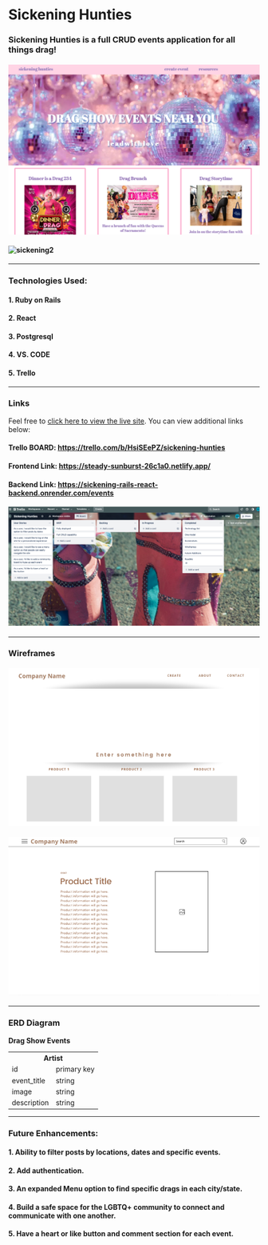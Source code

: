 
# Sickening Hunties

### Sickening Hunties is a full CRUD events application for all things drag! 

#### ![sickening1](./img/index.png)
#### ![sickening2](./img/loop3.png)

---

### Technologies Used:
#### 1. Ruby on Rails
#### 2. React
#### 3. Postgresql
#### 4. VS. CODE
#### 5. Trello

---

### Links
Feel free to [click here to view the live site](). You can view additional links below:

#### Trello BOARD: https://trello.com/b/HsiSEePZ/sickening-hunties
#### Frontend Link: https://steady-sunburst-26c1a0.netlify.app/
#### Backend Link: https://sickening-rails-react-backend.onrender.com/events

#### ![Trello](img/Trello.png)
---

### Wireframes 
#### ![wireframe1](img/wireframe1.png)
#### ![wireframe2](img/wireframe2.png)

---

### ERD Diagram 

**Drag Show Events**

<table>
  <th colspan="2" style="text-align:center">Artist</th>
  <tr>
    <td>id</td>
    <td>primary key</td>
  </tr>
  <tr>
    <td>event_title</td>
    <td>string</td>
  </tr>
  <tr>
    <td>image</td>
    <td>string</td>
  </tr>
  <tr>
    <td>description</td>
    <td>string</td>
</table>

---

### Future Enhancements: 
#### 1. Ability to filter posts by locations, dates and specific events.
#### 2. Add authentication. 
#### 3. An expanded Menu option to find specific drags in each city/state.
#### 4. Build a safe space for the LGBTQ+ community to connect and communicate with one another.
#### 5. Have a heart or like button and comment section for each event.